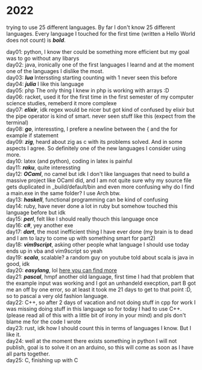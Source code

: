 # 2022

trying to use 25 different languages. By far I don't know 25 different languages. Every language I touched for the first time (written a Hello World does not count) is ***bold***. 

day01: python, I know ther could be something more efficient but my goal was to go without any libarys <br>
day02: java, ironically one of the first languages I learnd and at the moment one of the languages I dislike the most. <br>
day03: ***lua*** Interssting starting counting with 1 never seen this before <br>
day04: ***julia*** I like this language <br>
day05: php The only thing I knew in php is working with arrays :D <br>
day06: racket, used it for the first time in the first semester of my computer science studies, remeberd it more complexe <br>
day07: ***elixir***, idk regex would be nicer but got kind of confused by elixir but the pipe operator is kind of smart. never seen stuff like this (expect from the terminal) <br>
day08: ***go***, interessting, I prefere a newline between the { and the for example if statement <br>
day09: ***zig***, heard about zig as c with its problems solved. And in some aspects I agree. So definitely one of the new languages I consider using more. <br> 
day10: latex (and python), coding in latex is painful <br>
day11: ***raku***, quite interessting <br>
day12: ***OCaml***, no camel but idk I don't like languages that need to build a massive project like OCaml did, and I am not quite sure why my source file gets duplicated in _build/default/bin and even more confusing why do I find a main.exe in the same folder? I use Arch btw. <br>
day13: ***haskell***, functional programming can be kind of confusing <br>
day14: ruby, have never done a lot in ruby but somehow touched this language before but idk <br>
day15: ***perl***, felt like I should really thouch this language once <br>
day16: ***c#***, yey another exe <br>
day17: ***dart***, the most inefficient thing I have ever done (my brain is to dead and I am to lazy to come up with something smart for part2) <br>
day18: ***vim9script***, asking other people what language I should use today ends up in vba and vim9script so yeah <br>
day19: ***scala***, scalable? a random guy on youtube told about scala is java in good, idk <br>
day20: ***easylang***, lol <a href="https://github.com/chkas/easylang">here you can find more</a> <br>
day21: ***pascal***, hmpf another old language, first time I had that problem that the example input was working and I got an unhandeld execption, part B got me an off by one error, so at least it took me 21 days to get to that point :D, so to pascal a very old fashion language. <br>
day22: C++, so after 2 days of vacation and not doing stuff in cpp for work I was missing doing stuff in this language so for today I had to use C++. (please read all of this with a little bit of irony in your mind) and pls don't blame me for the code I wrote <br>
day23: rust, idk how I should count this in terms of languages I know. But I like it. <br>
day24: well at the moment there exists something in python I will not publish, goal is to solve it on an arduino, so this will come as soon as I have all parts together.<br>
day25: C, finishing up with C 

